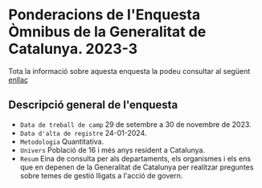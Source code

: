 # Ponderacions de l'Enquesta Òmnibus de la Generalitat de Catalunya. 2023-3

Tota la informació sobre aquesta enquesta la podeu consultar al següent [enllaç](https://ceo.gencat.cat/ca/estudis/registre-estudis-dopinio/estudis-dopinio-ceo/omnibus/detall/index.html?id=9048)

## Descripció general de l'enquesta

- `Data de treball de camp` 29 de setembre a 30 de novembre de 2023.
- `Data d'alta de registre` 24-01-2024.
- `Metodologia` Quantitativa.
- `Univers` Població de 16 i més anys resident a Catalunya.
- `Resum` Eina de consulta per als departaments, els organismes i els ens que en depenen de la Generalitat de Catalunya per realitzar preguntes sobre temes de gestió lligats a l'acció de govern.

